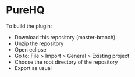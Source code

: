 # PureHQ

To build the plugin:
- Download this repository (master-branch)
- Unzip the repository
- Open eclipse
- Go to: File > Import > General > Existing project
- Choose the root directory of the repository
- Export as usual